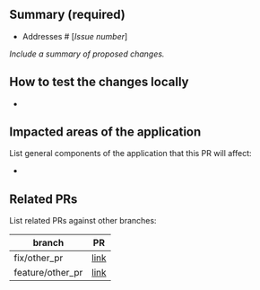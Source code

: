 ## Summary (required)

- Addresses # [_Issue number_]

_Include a summary of proposed changes._

## How to test the changes locally

-

## Impacted areas of the application
List general components of the application that this PR will affect:

-  



## Related PRs
List related PRs against other branches:

branch | PR
------ | ------
fix/other_pr | [link]()
feature/other_pr | [link]()

